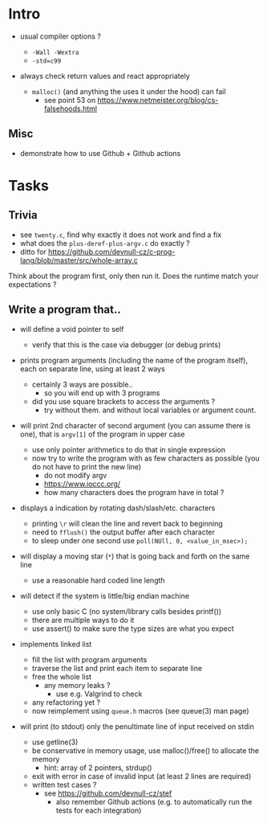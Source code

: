# Intro

- usual compiler options ?
  - `-Wall -Wextra`
  - `-std=c99`

- always check return values and react appropriately
  - `malloc()` (and anything the uses it under the hood) can fail
    - see point 53 on https://www.netmeister.org/blog/cs-falsehoods.html


## Misc

- demonstrate how to use Github + Github actions

# Tasks

## Trivia

- see `twenty.c`, find why exactly it does not work and find a fix
- what does the `plus-deref-plus-argv.c` do exactly ?
- ditto for https://github.com/devnull-cz/c-prog-lang/blob/master/src/whole-array.c

Think about the program first, only then run it. Does the runtime match your expectations ?

## Write a program that..

- will define a void pointer to self
  - verify that this is the case via debugger (or debug prints)

- prints program arguments (including the name of the program itself),
  each on separate line, using at least 2 ways
  - certainly 3 ways are possible..
    - so you will end up with 3 programs
  - did you use square brackets to access the arguments ?
    - try without them. and without local variables or argument count.

- will print 2nd character of second argument (you can assume there is one), that is `argv[1]`
  of the program in upper case
  - use only pointer arithmetics to do that in single expression
  - now try to write the program with as few characters as possible (you do not have to print the new line)
    - do not modify argv
    - https://www.ioccc.org/
    - how many characters does the program have in total ?

- displays a indication by rotating dash/slash/etc. characters
  - printing `\r` will clean the line and revert back to beginning
  - need to `fflush()` the output buffer after each character
  - to sleep under one second use `poll(NUll, 0, <value_in_msec>);`

- will display a moving star (`*`) that is going back and forth on the same line
  - use a reasonable hard coded line length

- will detect if the system is little/big endian machine
  - use only basic C (no system/library calls besides printf())
  - there are multiple ways to do it
  - use assert() to make sure the type sizes are what you expect

- implements linked list
  - fill the list with program arguments
  - traverse the list and print each item to separate line
  - free the whole list
    - any memory leaks ?
      - use e.g. Valgrind to check
  - any refactoring yet ?
  - now reimplement using `queue.h` macros (see queue(3) man page)

- will print (to stdout) only the penultimate line of input received on stdin
  - use getline(3)
  - be conservative in memory usage, use malloc()/free() to allocate the memory
    - hint: array of 2 pointers, strdup()
  - exit with error in case of invalid input (at least 2 lines are required)
  - written test cases ?
    - see https://github.com/devnull-cz/stef
      - also remember Github actions (e.g. to automatically run the tests for
	each integration)
